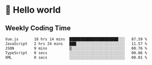 # 🍻 Hello world

## Weekly Coding Time
<!--START_SECTION:waka-->

```txt
Vue.js       18 hrs 14 mins  ██████████████████████░░░   87.59 %
JavaScript   2 hrs 24 mins   ███░░░░░░░░░░░░░░░░░░░░░░   11.57 %
JSON         9 mins          ▒░░░░░░░░░░░░░░░░░░░░░░░░   00.76 %
TypeScript   0 secs          ░░░░░░░░░░░░░░░░░░░░░░░░░   00.06 %
XML          0 secs          ░░░░░░░░░░░░░░░░░░░░░░░░░   00.01 %
```

<!--END_SECTION:waka-->
